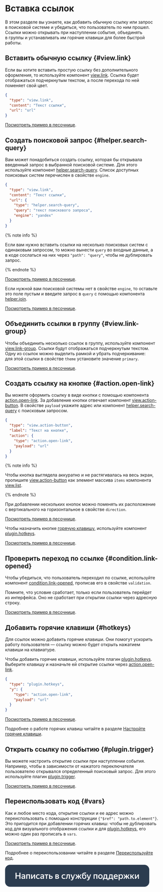 # Вставка ссылок

В этом разделе вы узнаете, как добавить обычную ссылку или запрос в поисковой системе и убедиться, что пользователь по ним прошел. Ссылки можно открывать при наступлении события, объединять в группы и устанавливать им горячие клавиши для более быстрой работы.


## Вставить обычную ссылку {#view.link}

Если вы хотите вставить простую ссылку без дополнительного оформления, то используйте компонент [view.link](../reference/view.link.md). Ссылка будет отображаться подчеркнутым текстом, а после перехода по ней поменяет свой цвет.

```json
{
  "type": "view.link",
  "content": "Текст ссылки",
  "url": "url"
}
```

[Посмотреть пример в песочнице](https://clck.ru/RvckN).


## Создать поисковой запрос {#helper.search-query}

Вам может понадобиться создать ссылку, которая бы открывала введенный запрос в выбранной поисковой системе. Для этого используйте компонент [helper.search-query](../reference/helper.search-query.md). Список доступных поисковых систем перечислен в свойстве `engine`.

```json
{
  "type": "view.link",
  "content": "Текст ссылки",
  "url": {
    "type": "helper.search-query",
    "query": "текст поискового запроса",
    "engine": "yandex"
  }
}
```

{% note info %}

Если вам нужно вставить ссылки на несколько поисковых систем с одинаковым запросом, то можно вынести `query` во входные данные, а в коде сослаться на них через `"path": "query"`, чтобы не дублировать запрос.

{% endnote %}


[Посмотреть пример в песочнице](https://nda.ya.ru/t/pArYIypP3XBTUX).

Если нужной вам поисковой системы нет в свойстве `engine`, то оставьте это поле пустым и введите запрос в `query` с помощью компонента [helper.join](../reference/helper.join.md).

[Посмотреть пример в песочнице](https://clck.ru/RvdNy).


## Объединить ссылки в группу {#view.link-group}

Чтобы объединить несколько ссылок в группу, используйте компонент [view.link-group](../reference/view.link-group.md). Ссылки будут отображаться подчеркнутым текстом. Одну из ссылок можно выделить рамкой и убрать подчеркивание: для этой ссылки в свойстве `theme` установите значение `primary`.

[Посмотреть пример в песочнице](https://clck.ru/TYUZE).


## Создать ссылку на кнопке {#action.open-link}

Вы можете оформить ссылку в виде кнопки с помощью компонента [action.open-link](../reference/action.open-link.md). За добавление кнопки отвечает компонент [view.action-button](../reference/view.action-button.md). В свойстве `payload` укажите адрес или компонент [helper.search-query](../reference/helper.search-query.md) с поисковым запросом.

```json
{
  "type": "view.action-button",
  "label": "Текст на кнопке",
  "action": {
    "type": "action.open-link",
    "payload": "url"
  }
}
```

{% note info %}

Чтобы кнопка выглядела аккуратно и не растягивалась на весь экран, пропишите [view.action-button](../reference/view.action-button.md) как элемент массива `items` компонента [view.list](../reference/view.list.md).

{% endnote %}


При добавлении нескольких кнопок можно поменять их расположение с вертикального на горизонтальное в свойстве `direction`.

[Посмотреть пример в песочнице](https://clck.ru/Rvx2C).

Чтобы назначить кнопке [горячую клавишу](../best-practices/hotkeys.md), используйте компонент [plugin.hotkeys](../reference/plugin.hotkeys.md).

[Посмотреть пример в песочнице](https://clck.ru/TjrKy).


## Проверить переход по ссылке {#condition.link-opened}

Чтобы убедиться, что пользователь переходил по ссылке, используйте компонент [condition.link-opened](../reference/condition.link-opened.md), прописав его в свойстве `validation`.

Помните, что условие сработает, только если пользователь перейдет из интерфейса. Оно не сработает при открытии ссылки через адресную строку.

[Посмотреть пример в песочнице](https://clck.ru/RveLE).


## Добавить горячие клавиши {#hotkeys}

Для ссылок можно добавить горячие клавиши. Они помогут ускорить работу пользователя — ссылку можно будет открыть нажатием клавиши на клавиатуре.

Чтобы добавить горячие клавиши, используйте плагин [plugin.hotkeys](../reference/plugin.hotkeys.md). Выберите клавишу и назначьте ей открытие ссылки через [action.open-link](../reference/action.open-link.md).

```json
{
  "type": "plugin.hotkeys",
  "y": {
    "type": "action.open-link",
    "payload": "url"
  }
}
```

[Посмотреть пример в песочнице](https://clck.ru/Rx3LX).

Подробнее о работе горячих клавиш читайте в разделе [Настройте горячие клавиши](../best-practices/hotkeys.md).


## Открыть ссылку по событию {#plugin.trigger}

Вы можете настроить открытие ссылки при наступлении события. Например, чтобы в зависимости от нажатого переключателя пользователю открывался определенный поисковый запрос. Для этого используйте плагин [plugin.trigger](../reference/plugin.trigger.md).

[Посмотреть пример в песочнице](https://clck.ru/Rx5YK).


## Переиспользовать код {#vars}

Как и любое место кода, открытие ссылки и ее адрес можно переиспользовать с помощью конструкции `{"$ref": "path.to.element"}`. Это пригодится при добавлении горячих клавиш: чтобы не дублировать код для визуального отображения ссылки и для [plugin.hotkeys](../reference/plugin.hotkeys.md), его можно один раз прописать в `vars`.

[Посмотреть пример в песочнице](https://clck.ru/Rx5NP).

Подробнее о переиспользовании читайте в разделе [Переиспользуйте код](../best-practices/reuse.md).


[![](../_images/buttons/contact-support.svg)](../concepts/support.md)
